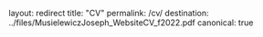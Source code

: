 layout: redirect
title: "CV"
permalink: /cv/
destination: ../files/MusielewiczJoseph_WebsiteCV_f2022.pdf
canonical: true